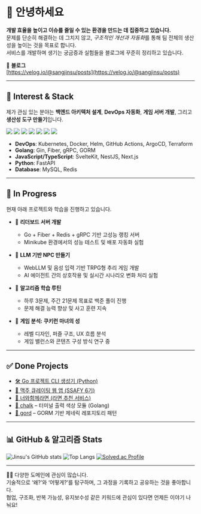 # 👋 안녕하세요

**개발 효율을 높이고 이슈를 줄일 수 있는 환경을 만드는 데 집중하고 있습니다.**  
문제를 단순히 해결하는 데 그치지 않고, *구조적인 개선과 자동화*를 통해 팀 전체의 생산성을 높이는 것을 목표로 합니다.  
서비스를 개발하며 생기는 궁금증과 실험들을 블로그에 꾸준히 정리하고 있습니다.

📘 **블로그**  
[https://velog.io/@sangjinsu/posts](https://velog.io/@sangjinsu/posts)

---

## 🔧 Interest & Stack

제가 관심 있는 분야는 **백엔드 아키텍처 설계**, **DevOps 자동화**, **게임 서버 개발**, 그리고 **생산성 도구 만들기**입니다.

<!-- 기술 아이콘 -->
![](https://img.shields.io/badge/Go-00ADD8?style=for-the-badge&logo=go&logoColor=white)
![](https://img.shields.io/badge/Kubernetes-326ce5?style=for-the-badge&logo=kubernetes&logoColor=white)
![](https://img.shields.io/badge/Docker-2496ED?style=for-the-badge&logo=docker&logoColor=white)
![](https://img.shields.io/badge/TypeScript-007ACC?style=for-the-badge&logo=typescript&logoColor=white)
![](https://img.shields.io/badge/JavaScript-F7DF1E?style=for-the-badge&logo=javascript&logoColor=black)
![](https://img.shields.io/badge/Svelte-FF3E00?style=for-the-badge&logo=svelte&logoColor=white)
![](https://img.shields.io/badge/Python-3776AB?style=for-the-badge&logo=python&logoColor=white)

- **DevOps**: Kubernetes, Docker, Helm, GitHub Actions, ArgoCD, Terraform  
- **Golang**: Gin, Fiber, gRPC, GORM  
- **JavaScript/TypeScript**: SvelteKit, NestJS, Next.js  
- **Python**: FastAPI  
- **Database**: MySQL, Redis  

---

## 🔭 In Progress

현재 아래 프로젝트와 학습을 진행하고 있습니다.

- 🎯 **리더보드 서버 개발**
  - Go + Fiber + Redis + gRPC 기반 고성능 랭킹 서버
  - Minikube 환경에서의 성능 테스트 및 배포 자동화 실험

- 🤖 **LLM 기반 NPC 만들기**
  - WebLLM 및 음성 입력 기반 TRPG형 추리 게임 개발
  - AI 에이전트 간의 상호작용 및 실시간 시나리오 변화 처리 실험

- 🧠 **알고리즘 학습 루틴**
  - 하루 3문제, 주간 21문제 목표로 백준 풀이 진행
  - 문제 해결 능력 향상 및 사고 훈련 지속

- 🧪 **게임 분석: 쿠키런 마녀의 성**
  - 레벨 디자인, 퍼즐 구조, UX 흐름 분석
  - 게임 밸런스와 콘텐츠 구성 방식 연구 중

---

## ✅ Done Projects

- [🛠️ Go 프로젝트 CLI 생성기 (Python)](https://github.com/sangjinsu/go-project-cli)
- [🍻 맥주 큐레이팅 웹 앱 (SSAFY 6기)](https://github.com/sangjinsu/macju?tab=readme-ov-file)
- [🍜 너와함께라면 (라면 추천 서비스)](https://github.com/sangjinsu/ramen)
- [🎨 chalk](https://github.com/sangjinsu/chalk) – 터미널 출력 색상 모듈 (Golang)
- [🧱 gord](https://github.com/sangjinsu/gord) – GORM 기반 제네릭 레포지토리 패턴

---

## 📊 GitHub & 알고리즘 Stats

![Jinsu's GitHub stats](https://github-readme-stats.vercel.app/api?username=sangjinsu&show_icons=true&theme=highcontrast)
![Top Langs](https://github-readme-stats.vercel.app/api/top-langs/?username=sangjinsu&layout=donut&theme=dracula&hide=c++,html,css,jupyter%20notebook)
[![Solved.ac Profile](http://mazassumnida.wtf/api/v2/generate_badge?boj=sangjinsu9)](https://solved.ac/sangjinsu9)

---

🙋‍♂️ 다양한 도메인에 관심이 많습니다.  
기술적으로 ‘왜?’와 ‘어떻게?’를 탐구하며, 그 과정을 기록하고 공유하는 것을 좋아합니다.  
협업, 구조화, 반복 가능성, 유지보수성 같은 키워드에 관심이 있다면 언제든 이야기 나눠요!
